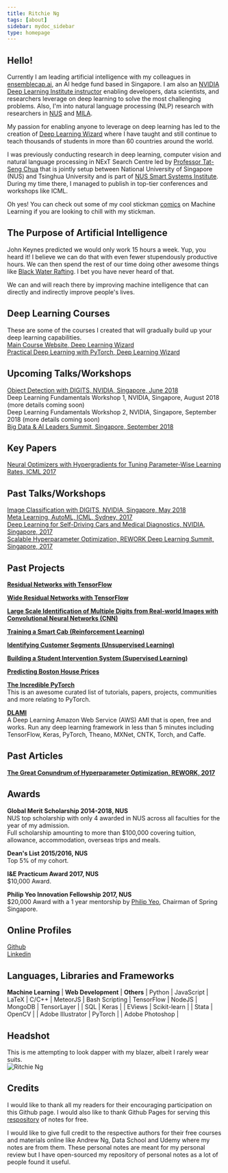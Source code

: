 ```yaml
---
title: Ritchie Ng
tags: [about]
sidebar: mydoc_sidebar
type: homepage
---
```

## Hello! 
Currently I am leading artificial intelligence with my colleagues in [ensemblecap.ai](https://ensemblecap.ai/), an AI hedge fund based in Singapore. I am also an [NVIDIA Deep Learning Institute instructor](https://www.facebook.com/nus.nvidia/) enabling developers, data scientists, and researchers leverage on deep learning to solve the most challenging problems. Also, I'm into natural language processing (NLP) research with researchers in [NUS](http://www.nextcenter.org/) and [MILA](https://mila.quebec/en/). 

My passion for enabling anyone to leverage on deep learning has led to the creation of [Deep Learning Wizard](https://www.deeplearningwizard.com/) where I have taught and still continue to teach thousands of students in more than 60 countries around the world. 

I was previously conducting research in deep learning, computer vision and natural language processing in NExT Search Centre led by [Professor Tat-Seng Chua](http://www.comp.nus.edu.sg/~chuats/) that is jointly setup between National University of Singapore (NUS) and Tsinghua University and is part of [NUS Smart Systems Institute](http://ssi.nus.edu.sg/#homepage). During my time there, I managed to publish in top-tier conferences and workshops like ICML.

Oh yes! You can check out some of my cool stickman [comics](http://www.ritchieng.com/tag_comic_series/) on Machine Learning if you are looking to chill with my stickman.

## The Purpose of Artificial Intelligence
John Keynes predicted we would only work 15 hours a week. Yup, you heard it! I believe we can do that with even fewer stupendously productive hours. We can then spend the rest of our time doing other awesome things like [Black Water Rafting](http://www.waitomo.com/black-water-rafting/Pages/default.aspx). I bet you have never heard of that.

We can and will reach there by improving machine intelligence that can directly and indirectly improve people's lives.

## Deep Learning Courses
These are some of the courses I created that will gradually build up your deep learning capabilities.
<br />[Main Course Website, Deep Learning Wizard](https://www.deeplearningwizard.com/)
<br />[Practical Deep Learning with PyTorch, Deep Learning Wizard](https://www.udemy.com/practical-deep-learning-with-pytorch/?couponCode=DEEPWIZARD)

## Upcoming Talks/Workshops
[Object Detection with DIGITS, NVIDIA, Singapore, June 2018](https://www.facebook.com/nus.nvidia/posts/166945523975924)
<br /> Deep Learning Fundamentals Workshop 1, NVIDIA, Singapore, August 2018 (more details coming soon)
<br /> Deep Learning Fundamentals Workshop 2, NVIDIA, Singapore, September 2018 (more details coming soon)
<br /> [Big Data & AI Leaders Summit, Singapore, September 2018](https://forwardleading.co.uk/meetings/big-data-ai-leaders-singapore-2018)

## Key Papers
[Neural Optimizers with Hypergradients for Tuning Parameter-Wise Learning Rates, ICML 2017](https://sites.google.com/site/automl2017icml/accepted-papers/AutoML_2017_paper_7.pdf)

## Past Talks/Workshops
[Image Classification with DIGITS, NVIDIA, Singapore, May 2018](http://www.ritchieng.com/nvidia-dli/nvidia-dli-deep-learning-workshop)
<br />[Meta Learning, AutoML, ICML, Sydney, 2017](https://sites.google.com/site/automl2017icml/accepted-papers)
<br />[Deep Learning for Self-Driving Cars and Medical Diagnostics, NVIDIA, Singapore, 2017](http://www.ritchieng.com/events/deep-learning-self-driving-cars-medical-nvidia)
<br />[Scalable Hyperparameter Optimization, REWORK Deep Learning Summit, Singapore, 2017](https://www.re-work.co/events/deep-learning-summit-singapore-april-2017)

## Past Projects
**[Residual Networks with TensorFlow](https://github.com/ritchieng/resnet-tensorflow)**

**[Wide Residual Networks with TensorFlow](https://github.com/ritchieng/wideresnet-tensorlayer)**

**[Large Scale Identification of Multiple Digits from Real-world Images with Convolutional Neural Networks (CNN)](https://github.com/ritchieng/NumNum)**

**[Training a Smart Cab (Reinforcement Learning)](http://www.ritchieng.com/machine-learning-proj-smart-cab/)**

**[Identifying Customer Segments (Unsupervised Learning)](http://www.ritchieng.com/machine-learning-project-customer-segments/)**

**[Building a Student Intervention System (Supervised Learning)](http://www.ritchieng.com/machine-learning-project-student-intervention/)**

**[Predicting Boston House Prices](http://www.ritchieng.com/machine-learning-project-boston-home-prices/)** 

**[The Incredible PyTorch](https://github.com/ritchieng/the-incredible-pytorch)**
<br /> This is an awesome curated list of tutorials, papers, projects, communities and more relating to PyTorch.

**[DLAMI](https://github.com/ritchieng/dlami)**
<br /> A Deep Learning Amazon Web Service (AWS) AMI that is open, free and works. Run any deep learning framework in less than 5 minutes including TensorFlow, Keras, PyTorch, Theano, MXNet, CNTK, Torch, and Caffe.

## Past Articles
**[The Great Conundrum of Hyperparameter Optimization, REWORK, 2017](https://re-work.co/blog/deep-learning-ritchie-ng-nus-singapore-regularization-hyperparameter-optimization)**

## Awards

**Global Merit Scholarship 2014-2018, NUS**
<br /> NUS top scholarship with only 4 awarded in NUS across all faculties for the year of my admission.
<br /> Full scholarship amounting to more than $100,000 covering tuition, allowance, accommodation, overseas trips and meals.

**Dean's List 2015/2016, NUS**
<br /> Top 5% of my cohort.

**I&E Practicum Award 2017, NUS**
<br /> $10,000 Award.

**Philip Yeo Innovation Fellowship 2017, NUS**
<br /> $20,000 Award with a 1 year mentorship by [Philip Yeo](https://en.wikipedia.org/wiki/Philip_Yeo), Chairman of Spring Singapore.

## Online Profiles
[Github](https://github.com/ritchieng)
<br />[Linkedin](https://www.linkedin.com/in/ritchieng)

## Languages, Libraries and Frameworks

**Machine Learning**   | **Web Development** | **Others**     |
Python                 | JavaScript          | LaTeX          |
C/C++                  | MeteorJS            | Bash Scripting |
TensorFlow             | NodeJS              | MongoDB        |
TensorLayer            |                     | SQL            | 
Keras                  |                     | EViews            |
Scikit-learn           |                     | Stata             |
OpenCV                 |                     | Adobe Illustrator | 
PyTorch                |                     | Adobe Photoshop   | 
 
## Headshot
This is me attempting to look dapper with my blazer, albeit I rarely wear suits.
<br />
![Ritchie Ng](http://res.cloudinary.com/ritchieng/image/upload/v1468818829/ritchieng.com/ritchieng_web_gt0o50.png)

## Credits
I would like to thank all my readers for their encouraging participation on this Github page. I would also like to thank Github Pages for serving this [respository](https://github.com/ritchieng/ritchieng.github.io) of notes for free.  

I would like to give full credit to the respective authors for their free courses and materials online like Andrew Ng, Data School and Udemy where my notes are from them. These personal notes are meant for my personal review but I have open-sourced my repository of personal notes as a lot of people found it useful. 